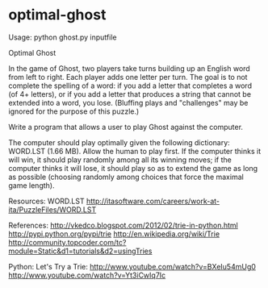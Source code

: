 optimal-ghost
=============
Usage: python ghost.py inputfile

Optimal Ghost

In the game of Ghost, two players take turns building up an English word from left to right. Each player adds one letter per turn. The goal is to not complete the spelling of a word: if you add a letter that completes a word (of 4+ letters), or if you add a letter that produces a string that cannot be extended into a word, you lose. (Bluffing plays and "challenges" may be ignored for the purpose of this puzzle.) 

Write a program that allows a user to play Ghost against the computer. 

The computer should play optimally given the following dictionary: WORD.LST (1.66 MB). Allow the human to play first. If the computer thinks it will win, it should play randomly among all its winning moves; if the computer thinks it will lose, it should play so as to extend the game as long as possible (choosing randomly among choices that force the maximal game length).

Resources:
WORD.LST
http://itasoftware.com/careers/work-at-ita/PuzzleFiles/WORD.LST

References:
http://vkedco.blogspot.com/2012/02/trie-in-python.html
http://pypi.python.org/pypi/trie
http://en.wikipedia.org/wiki/Trie
http://community.topcoder.com/tc?module=Static&d1=tutorials&d2=usingTries

Python: Let's Try a Trie: 
http://www.youtube.com/watch?v=BXeIu54mUg0
http://www.youtube.com/watch?v=Yt3iCwIq7Ic
